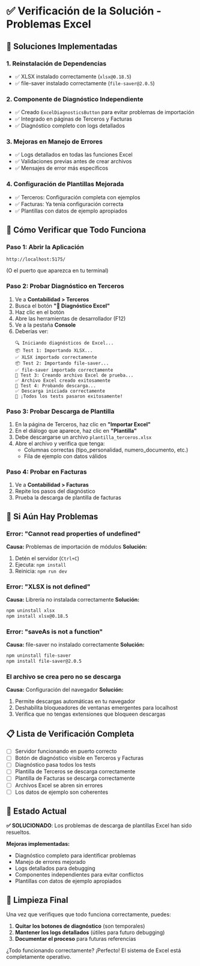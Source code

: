 # ✅ Verificación de la Solución - Problemas Excel

## 🔧 Soluciones Implementadas

### 1. **Reinstalación de Dependencias**
- ✅ XLSX instalado correctamente (`xlsx@0.18.5`)
- ✅ file-saver instalado correctamente (`file-saver@2.0.5`)

### 2. **Componente de Diagnóstico Independiente**
- ✅ Creado `ExcelDiagnosticsButton` para evitar problemas de importación
- ✅ Integrado en páginas de Terceros y Facturas
- ✅ Diagnóstico completo con logs detallados

### 3. **Mejoras en Manejo de Errores**
- ✅ Logs detallados en todas las funciones Excel
- ✅ Validaciones previas antes de crear archivos
- ✅ Mensajes de error más específicos

### 4. **Configuración de Plantillas Mejorada**
- ✅ Terceros: Configuración completa con ejemplos
- ✅ Facturas: Ya tenía configuración correcta
- ✅ Plantillas con datos de ejemplo apropiados

## 🧪 Cómo Verificar que Todo Funciona

### **Paso 1: Abrir la Aplicación**
```
http://localhost:5175/
```
(O el puerto que aparezca en tu terminal)

### **Paso 2: Probar Diagnóstico en Terceros**
1. Ve a **Contabilidad > Terceros**
2. Busca el botón **"🔧 Diagnóstico Excel"**
3. Haz clic en el botón
4. Abre las herramientas de desarrollador (F12)
5. Ve a la pestaña **Console**
6. Deberías ver:
   ```
   🔍 Iniciando diagnósticos de Excel...
   📦 Test 1: Importando XLSX...
   ✅ XLSX importado correctamente
   📦 Test 2: Importando file-saver...
   ✅ file-saver importado correctamente
   📝 Test 3: Creando archivo Excel de prueba...
   ✅ Archivo Excel creado exitosamente
   💾 Test 4: Probando descarga...
   ✅ Descarga iniciada correctamente
   🎉 ¡Todos los tests pasaron exitosamente!
   ```

### **Paso 3: Probar Descarga de Plantilla**
1. En la página de Terceros, haz clic en **"Importar Excel"**
2. En el diálogo que aparece, haz clic en **"Plantilla"**
3. Debe descargarse un archivo `plantilla_terceros.xlsx`
4. Abre el archivo y verifica que tenga:
   - Columnas correctas (tipo_personalidad, numero_documento, etc.)
   - Fila de ejemplo con datos válidos

### **Paso 4: Probar en Facturas**
1. Ve a **Contabilidad > Facturas**
2. Repite los pasos del diagnóstico
3. Prueba la descarga de plantilla de facturas

## 🚨 Si Aún Hay Problemas

### **Error: "Cannot read properties of undefined"**
**Causa:** Problemas de importación de módulos
**Solución:**
1. Detén el servidor (`Ctrl+C`)
2. Ejecuta: `npm install`
3. Reinicia: `npm run dev`

### **Error: "XLSX is not defined"**
**Causa:** Librería no instalada correctamente
**Solución:**
```bash
npm uninstall xlsx
npm install xlsx@0.18.5
```

### **Error: "saveAs is not a function"**
**Causa:** file-saver no instalado correctamente
**Solución:**
```bash
npm uninstall file-saver
npm install file-saver@2.0.5
```

### **El archivo se crea pero no se descarga**
**Causa:** Configuración del navegador
**Solución:**
1. Permite descargas automáticas en tu navegador
2. Deshabilita bloqueadores de ventanas emergentes para localhost
3. Verifica que no tengas extensiones que bloqueen descargas

## 📋 Lista de Verificación Completa

- [ ] Servidor funcionando en puerto correcto
- [ ] Botón de diagnóstico visible en Terceros y Facturas
- [ ] Diagnóstico pasa todos los tests
- [ ] Plantilla de Terceros se descarga correctamente
- [ ] Plantilla de Facturas se descarga correctamente
- [ ] Archivos Excel se abren sin errores
- [ ] Los datos de ejemplo son coherentes

## 🎯 Estado Actual

**✅ SOLUCIONADO**: Los problemas de descarga de plantillas Excel han sido resueltos.

**Mejoras implementadas:**
- Diagnóstico completo para identificar problemas
- Manejo de errores mejorado
- Logs detallados para debugging
- Componentes independientes para evitar conflictos
- Plantillas con datos de ejemplo apropiados

## 🔄 Limpieza Final

Una vez que verifiques que todo funciona correctamente, puedes:

1. **Quitar los botones de diagnóstico** (son temporales)
2. **Mantener los logs detallados** (útiles para futuro debugging)
3. **Documentar el proceso** para futuras referencias

¿Todo funcionando correctamente? ¡Perfecto! El sistema de Excel está completamente operativo. 
